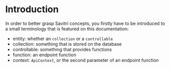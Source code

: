 # Introduction

In order to better grasp Savitri concepts, you firstly have to be introduced to a small terminology that is featured on this documentation:

- entity: whether an `collection` or a `controllable`
- collection: something that is stored on the database
- controllable: something that provides functions
- function: an endpoint function
- context: `ApiContext`, or the second parameter of an endpoint function
